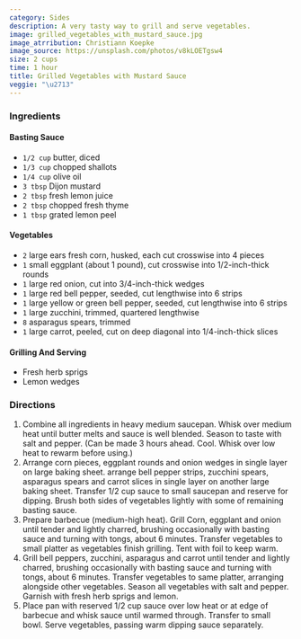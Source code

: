 ```yaml
---
category: Sides
description: A very tasty way to grill and serve vegetables.
image: grilled_vegetables_with_mustard_sauce.jpg
image_atrribution: Christiann Koepke
image_source: https://unsplash.com/photos/v8kLOETgsw4
size: 2 cups
time: 1 hour
title: Grilled Vegetables with Mustard Sauce
veggie: "\u2713"
---
```




### Ingredients

#### Basting Sauce

* `1/2 cup` butter, diced
* `1/3 cup` chopped shallots
* `1/4 cup` olive oil
* `3 tbsp` Dijon mustard
* `2 tbsp` fresh lemon juice
* `2 tbsp` chopped fresh thyme
* `1 tbsp` grated lemon peel

#### Vegetables

* `2` large ears fresh corn, husked, each cut crosswise into 4 pieces
* `1` small eggplant (about 1 pound), cut crosswise into 1/2-inch-thick rounds
* `1` large red onion, cut into 3/4-inch-thick wedges
* `1` large red bell pepper, seeded, cut lengthwise into 6 strips
* `1` large yellow or green bell pepper, seeded, cut lengthwise into 6 strips
* `1` large zucchini, trimmed, quartered lengthwise
* `8` asparagus spears, trimmed
* `1` large carrot, peeled, cut on deep diagonal into 1/4-inch-thick slices

#### Grilling And Serving

* Fresh herb sprigs
* Lemon wedges

### Directions

1. Combine all ingredients in heavy medium saucepan. Whisk over medium heat until butter melts and sauce is well blended. Season to taste with salt and pepper. (Can be made 3 hours ahead. Cool. Whisk over low heat to rewarm before using.)
2. Arrange corn pieces, eggplant rounds and onion wedges in single layer on large baking sheet. arrange bell pepper strips, zucchini spears, asparagus spears and carrot slices in single layer on another large baking sheet. Transfer 1/2 cup sauce to small saucepan and reserve for dipping. Brush both sides of vegetables lightly with some of remaining basting sauce.
3. Prepare barbecue (medium-high heat). Grill Corn, eggplant and onion until tender and lightly charred, brushing occasionally with basting sauce and turning with tongs, about 6 minutes. Transfer vegetables to small platter as vegetables finish grilling. Tent with foil to keep warm.
4. Grill bell peppers, zucchini, asparagus and carrot until tender and lightly charred, brushing occasionally with basting sauce and turning with tongs, about 6 minutes. Transfer vegetables to same platter, arranging alongside other vegetables. Season all vegetables with salt and pepper. Garnish with fresh herb sprigs and lemon.
5. Place pan with reserved 1/2 cup sauce over low heat or at edge of barbecue and whisk sauce until warmed through. Transfer to small bowl. Serve vegetables, passing warm dipping sauce separately.